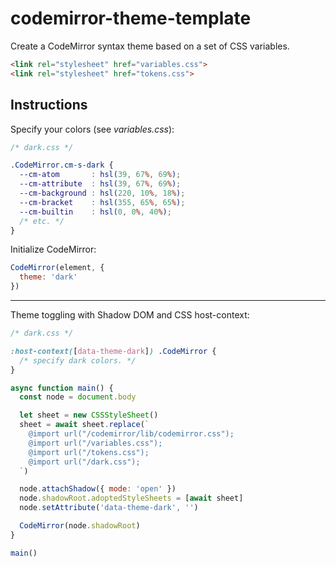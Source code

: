# codemirror-theme-template
Create a CodeMirror syntax theme based on a set of CSS variables.
```html
<link rel="stylesheet" href="variables.css">
<link rel="stylesheet" href="tokens.css">
```
## Instructions
Specify your colors (see *variables.css*):
```css
/* dark.css */

.CodeMirror.cm-s-dark {
  --cm-atom       : hsl(39, 67%, 69%);
  --cm-attribute  : hsl(39, 67%, 69%);
  --cm-background : hsl(220, 10%, 18%);
  --cm-bracket    : hsl(355, 65%, 65%);
  --cm-builtin    : hsl(0, 0%, 40%);
  /* etc. */
}
```

Initialize CodeMirror:
```js
CodeMirror(element, {
  theme: 'dark'
})
```
----
Theme toggling with Shadow DOM and CSS host-context:
```css
/* dark.css */

:host-context([data-theme-dark]) .CodeMirror {
  /* specify dark colors. */
}
```
```js
async function main() {
  const node = document.body

  let sheet = new CSSStyleSheet()
  sheet = await sheet.replace(`
    @import url("/codemirror/lib/codemirror.css");
    @import url("/variables.css");
    @import url("/tokens.css");
    @import url("/dark.css");
  `)

  node.attachShadow({ mode: 'open' })
  node.shadowRoot.adoptedStyleSheets = [await sheet]
  node.setAttribute('data-theme-dark', '')

  CodeMirror(node.shadowRoot)
}

main()
```
